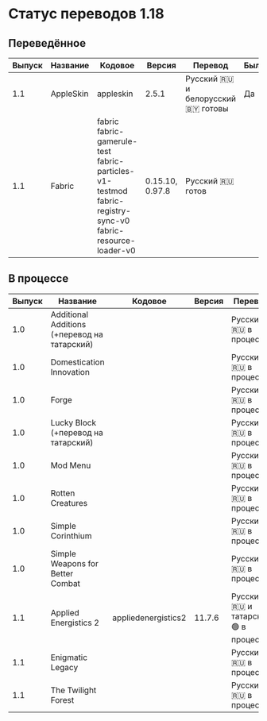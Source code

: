 # Статус переводов 1.18

## Переведённое

| Выпуск | Название  | Кодовое                                                                                                               | Версия          | Перевод                                | Был | Качество    | Общая       |
|--------|-----------|-----------------------------------------------------------------------------------------------------------------------|-----------------|----------------------------------------|-----|-------------|-------------|
| 1.1    | AppleSkin | appleskin                                                                                                             | 2.5.1           | Русский 🇷🇺 и белорусский 🇧🇾 готовы | Да  | 💯 8.5.2024 | 📰 8.5.2024 |
| 1.1    | Fabric    | fabric<br>fabric-gamerule-test<br>fabric-particles-v1-testmod<br>fabric-registry-sync-v0<br>fabric-resource-loader-v0 | 0.15.10, 0.97.8 | Русский 🇷🇺 готов                     |

## В процессе

| Выпуск | Название                                     | Кодовое             | Версия | Перевод                                | Был | Качество | Общая |
|--------|----------------------------------------------|---------------------|--------|----------------------------------------|-----|----------|-------|
| 1.0    | Additional Additions (+перевод на татарский) |                     |        | Русский 🇷🇺 в процессе                |
| 1.0    | Domestication Innovation                     |                     |        | Русский 🇷🇺 в процессе                |
| 1.0    | Forge                                        |                     |        | Русский 🇷🇺 в процессе                |
| 1.0    | Lucky Block (+перевод на татарский)          |                     |        | Русский 🇷🇺 в процессе                |
| 1.0    | Mod Menu                                     |                     |        | Русский 🇷🇺 в процессе                |
| 1.0    | Rotten Creatures                             |                     |        | Русский 🇷🇺 в процессе                |
| 1.0    | Simple Corinthium                            |                     |        | Русский 🇷🇺 в процессе                |
| 1.0    | Simple Weapons for Better Combat             |                     |        | Русский 🇷🇺 в процессе                |
| 1.1    | Applied Energistics 2                        | appliedenergistics2 | 11.7.6 | Русский 🇷🇺 и татарский 🟢 в процессе |
| 1.1    | Enigmatic Legacy                             |                     |        | Русский 🇷🇺 в процессе                |
| 1.1    | The Twilight Forest                          |                     |        | Русский 🇷🇺 в процессе                |